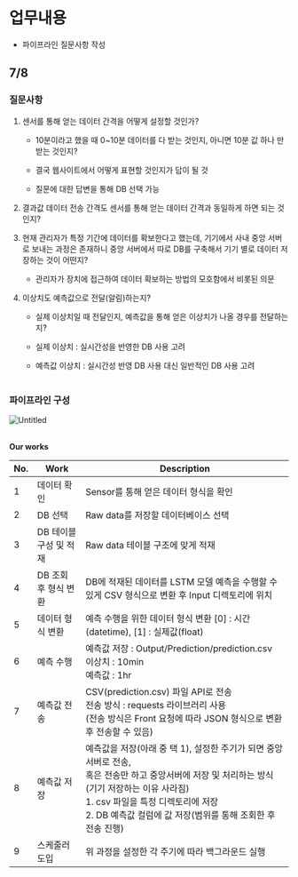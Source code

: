 # 업무내용

- 파이프라인 질문사항 작성

## 7/8

### 질문사항

1. 센서를 통해 얻는 데이터 간격을 어떻게 설정할 것인가?  
   
    - 10분이라고 했을 때 0~10분 데이터를 다 받는 것인지, 아니면 10분 값 하나 만 받는 것인지?
  
    - 결국 웹사이트에서 어떻게 표현할 것인지가 답이 될 것
  
    - 질문에 대한 답변을 통해 DB 선택 가능
  
2. 결과값 데이터 전송 간격도 센서를 통해 얻는 데이터 간격과 동일하게 하면 되는 것인지?
   
3. 현재 관리자가 특정 기간에 데이터를 확보한다고 했는데, 기기에서 사내 중앙 서버로 보내는 과정은 존재하니 중앙 서버에서 따로 DB를 구축해서 기기 별로 데이터 저장하는 것이 어떤지?
    - 관리자가 장치에 접근하여 데이터 확보하는 방법의 모호함에서 비롯된 의문
  
4. 이상치도 예측값으로 전달(알림)하는지? 
    - 실제 이상치일 때 전달인지, 예측값을 통해 얻은 이상치가 나올 경우를 전달하는지?
  
    - 실제 이상치 : 실시간성을 반영한 DB 사용 고려
  
    - 예측값 이상치 : 실시간성 반영 DB 사용 대신 일반적인 DB 사용 고려
<br/></br>

### 파이프라인 구성

![Untitled](https://github.com/Kyeong6/whatever/assets/100195725/a41ae72c-678a-46dd-8306-ebbbc0f00f57)
<br/></br>

**Our works**

| No. | Work | Description |
| --- | --- | --- |
| 1 | 데이터 확인 | Sensor를 통해 얻은 데이터 형식을 확인 |
| 2 | DB 선택 | Raw data를 저장할 데이터베이스 선택 |
| 3 | DB 테이블 구성 및 적재 | Raw data 테이블 구조에 맞게 적재 |
| 4 | DB 조회 후 형식 변환 | DB에 적재된 데이터를 LSTM 모델 예측을 수행할 수 있게 CSV 형식으로 변환 후 Input 디렉토리에 위치 |
| 5 | 데이터 형식 변환 | 예측 수행을 위한 데이터 형식 변환 [0] : 시간(datetime), [1] : 실제값(float) |
| 6 | 예측 수행 | 예측값 저장 : Output/Prediction/prediction.csv<br>이상치 : 10min<br>예측값 : 1hr |
| 7 | 예측값 전송 | CSV(prediction.csv) 파일 API로 전송<br>전송 방식 : requests 라이브러리 사용<br>(전송 방식은 Front 요청에 따라 JSON 형식으로 변환 후 전송할 수 있음) |
| 8 | 예측값 저장 | 예측값을 저장(아래 중 택 1), 설정한 주기가 되면 중앙 서버로 전송,<br>혹은 전송만 하고 중앙서버에 저장 및 처리하는 방식(기기 저장하는 이유 사라짐)<br>1. csv 파일을 특정 디렉토리에 저장<br>2. DB 예측값 컬럼에 값 저장(범위를 통해 조회한 후 전송 진행) |
| 9 | 스케줄러 도입 | 위 과정을 설정한 각 주기에 따라 백그라운드 실행 |

